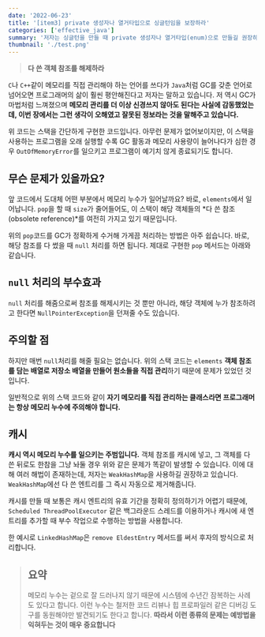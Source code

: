 ```yaml
---
date: '2022-06-23'
title: '[item3] private 생성자나 열거타입으로 싱글턴임을 보장하라'
categories: ['effective_java']
summary: '저자는 싱글턴을 만들 때 private 생성자나 열거타입(enum)으로 만들길 권장하고 있습니다. 그 이유에 대해 알아보겠습니다.'
thumbnail: './test.png'
---
```


> **다 쓴 객체 참조를 해제하라**

`C`나 `C++`같이 메모리를 직접 관리해야 하는 언어를 쓰다가 `Java`처럼 GC를 갖춘 언어로 넘어오면 프로그래머의 삶이 훨씬 평안해진다고 저자는 말하고 있습니다. 저 역시 GC가 마법처럼 느껴졌으며 **메모리 관리를 더 이상 신경쓰지 않아도 된다는 사실에 감동했었는데, 이번 장에서는 그런 생각이 오해였고 잘못된 정보라는 것을 말해주고 있습니다.**

<script src="https://gist.github.com/gusah009/48ef1d10377edc1d4bcada2f565d333d.js"></script>

위 코드는 스택을 간단하게 구현한 코드입니다. 아무런 문제가 없어보이지만, 이 스택을 사용하는 프로그램을 오래 실행할 수록 GC 활동과 메모리 사용량이 늘어나다가 심한 경우 `OutOfMemoryError`를 일으키고 프로그램이 예기치 않게 종료되기도 합니다.

## 무슨 문제가 있을까요?

앞 코드에서 도대체 어떤 부분에서 메모리 누수가 일어날까요?
바로, `elements`에서 일어납니다. `pop`을 할 때 `size`가 줄어들어도, 이 스택이 해당 객체들의 *다 쓴 참조(obsolete reference)*를 여전히 가지고 있기 때문입니다.

위의 `pop`코드를 GC가 정확하게 수거해 가게끔 처리하는 방법은 아주 쉽습니다. 바로, 해당 참조를 다 썼을 때 `null` 처리를 하면 됩니다. 제대로 구현한 `pop` 메서드는 아래와 같습니다.

<script src="https://gist.github.com/gusah009/c72e9524a60a9fca58b1f1178b56d811.js"></script>

## `null` 처리의 부수효과

`null` 처리를 해줌으로써 참조를 해제시키는 것 뿐만 아니라, 해당 객체에 누가 참조하려고 한다면 `NullPointerException`을 던져줄 수도 있습니다.

## 주의할 점

하지만 매번 `null`처리를 해줄 필요는 없습니다. 위의 스택 코드는 `elements` **객체 참조를 담는 배열로 저장소 배열을 만들어 원소들을 직접 관리**하기 때문에 문제가 있었던 것입니다.

일반적으로 위의 스택 코드와 같이 **자기 메모리를 직접 관리하는 클래스라면 프로그래머는 항상 메모리 누수에 주의해야 합니다.**

## 캐시

**캐시 역시 메모리 누수를 일으키는 주범입니다.** 객체 참조를 캐시에 넣고, 그 객체를 다 쓴 뒤로도 한참을 그냥 놔둘 경우 위와 같은 문제가 똑같이 발생할 수 있습니다. 이에 대해 여러 해법이 존재하는데, 저자는 `WeakHashMap`을 사용하길 권장하고 있습니다. `WeakHashMap`에선 다 쓴 엔트리를 그 즉시 자동으로 제거해줍니다.

캐시를 만들 때 보통은 캐시 엔트리의 유효 기간을 정확히 정의하기가 어렵기 때문에, `Scheduled ThreadPoolExecutor` 같은 백그라운드 스레드를 이용하거나 캐시에 새 엔트리를 추가할 때 부수 작업으로 수행하는 방법을 사용합니다.

한 예시로 `LinkedHashMap`은 `remove EldestEntry` 메서드를 써서 후자의 방식으로 처리합니다.

> ## 요약
>
> 메모리 누수는 겉으로 잘 드러나지 않기 때문에 시스템에 수년간 잠복하는 사례도 있다고 합니다. 이런 누수는 철저한 코드 리뷰나 힙 프로파일러 같은 디버깅 도구를 동원해야만 발견되기도 한다고 합니다. **따라서 이런 종류의 문제는 예방법을 익혀두는 것이 매우 중요합니다**
